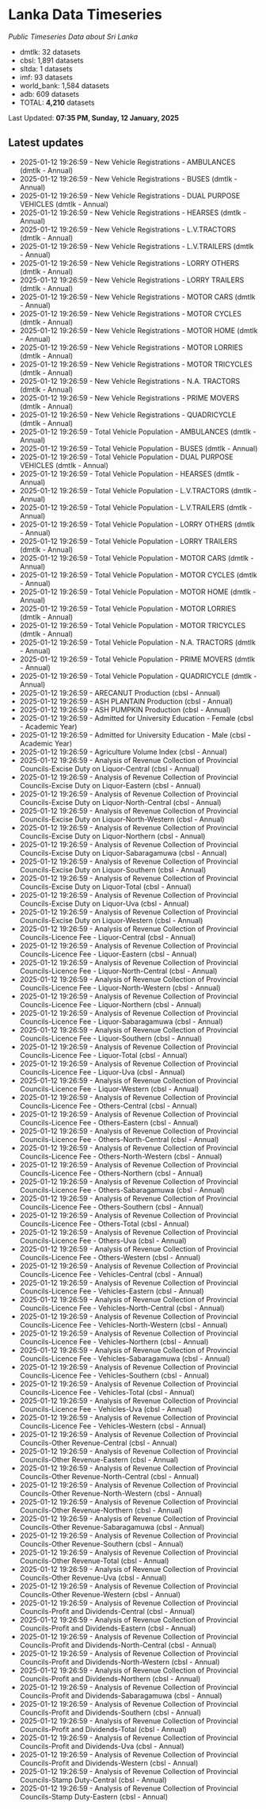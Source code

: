 # Lanka Data Timeseries
*Public Timeseries Data about Sri Lanka*

* dmtlk: 32 datasets
* cbsl: 1,891 datasets
* sltda: 1 datasets
* imf: 93 datasets
* world_bank: 1,584 datasets
* adb: 609 datasets
* TOTAL: **4,210** datasets

Last Updated: **07:35 PM, Sunday, 12 January, 2025**

## Latest updates

* 2025-01-12 19:26:59 - New Vehicle Registrations - AMBULANCES (dmtlk - Annual)
* 2025-01-12 19:26:59 - New Vehicle Registrations - BUSES (dmtlk - Annual)
* 2025-01-12 19:26:59 - New Vehicle Registrations - DUAL PURPOSE VEHICLES (dmtlk - Annual)
* 2025-01-12 19:26:59 - New Vehicle Registrations - HEARSES (dmtlk - Annual)
* 2025-01-12 19:26:59 - New Vehicle Registrations - L.V.TRACTORS (dmtlk - Annual)
* 2025-01-12 19:26:59 - New Vehicle Registrations - L.V.TRAILERS (dmtlk - Annual)
* 2025-01-12 19:26:59 - New Vehicle Registrations - LORRY OTHERS (dmtlk - Annual)
* 2025-01-12 19:26:59 - New Vehicle Registrations - LORRY TRAILERS (dmtlk - Annual)
* 2025-01-12 19:26:59 - New Vehicle Registrations - MOTOR CARS (dmtlk - Annual)
* 2025-01-12 19:26:59 - New Vehicle Registrations - MOTOR CYCLES (dmtlk - Annual)
* 2025-01-12 19:26:59 - New Vehicle Registrations - MOTOR HOME (dmtlk - Annual)
* 2025-01-12 19:26:59 - New Vehicle Registrations - MOTOR LORRIES (dmtlk - Annual)
* 2025-01-12 19:26:59 - New Vehicle Registrations - MOTOR TRICYCLES (dmtlk - Annual)
* 2025-01-12 19:26:59 - New Vehicle Registrations - N.A. TRACTORS (dmtlk - Annual)
* 2025-01-12 19:26:59 - New Vehicle Registrations - PRIME MOVERS (dmtlk - Annual)
* 2025-01-12 19:26:59 - New Vehicle Registrations - QUADRICYCLE (dmtlk - Annual)
* 2025-01-12 19:26:59 - Total Vehicle Population - AMBULANCES (dmtlk - Annual)
* 2025-01-12 19:26:59 - Total Vehicle Population - BUSES (dmtlk - Annual)
* 2025-01-12 19:26:59 - Total Vehicle Population - DUAL PURPOSE VEHICLES (dmtlk - Annual)
* 2025-01-12 19:26:59 - Total Vehicle Population - HEARSES (dmtlk - Annual)
* 2025-01-12 19:26:59 - Total Vehicle Population - L.V.TRACTORS (dmtlk - Annual)
* 2025-01-12 19:26:59 - Total Vehicle Population - L.V.TRAILERS (dmtlk - Annual)
* 2025-01-12 19:26:59 - Total Vehicle Population - LORRY OTHERS (dmtlk - Annual)
* 2025-01-12 19:26:59 - Total Vehicle Population - LORRY TRAILERS (dmtlk - Annual)
* 2025-01-12 19:26:59 - Total Vehicle Population - MOTOR CARS (dmtlk - Annual)
* 2025-01-12 19:26:59 - Total Vehicle Population - MOTOR CYCLES (dmtlk - Annual)
* 2025-01-12 19:26:59 - Total Vehicle Population - MOTOR HOME (dmtlk - Annual)
* 2025-01-12 19:26:59 - Total Vehicle Population - MOTOR LORRIES (dmtlk - Annual)
* 2025-01-12 19:26:59 - Total Vehicle Population - MOTOR TRICYCLES (dmtlk - Annual)
* 2025-01-12 19:26:59 - Total Vehicle Population - N.A. TRACTORS (dmtlk - Annual)
* 2025-01-12 19:26:59 - Total Vehicle Population - PRIME MOVERS (dmtlk - Annual)
* 2025-01-12 19:26:59 - Total Vehicle Population - QUADRICYCLE (dmtlk - Annual)
* 2025-01-12 19:26:59 - ARECANUT Production (cbsl - Annual)
* 2025-01-12 19:26:59 - ASH PLANTAIN Production (cbsl - Annual)
* 2025-01-12 19:26:59 - ASH PUMPKIN Production (cbsl - Annual)
* 2025-01-12 19:26:59 - Admitted for University Education - Female (cbsl - Academic Year)
* 2025-01-12 19:26:59 - Admitted for University Education - Male (cbsl - Academic Year)
* 2025-01-12 19:26:59 - Agriculture Volume Index (cbsl - Annual)
* 2025-01-12 19:26:59 - Analysis of Revenue Collection of Provincial Councils-Excise Duty on Liquor-Central (cbsl - Annual)
* 2025-01-12 19:26:59 - Analysis of Revenue Collection of Provincial Councils-Excise Duty on Liquor-Eastern (cbsl - Annual)
* 2025-01-12 19:26:59 - Analysis of Revenue Collection of Provincial Councils-Excise Duty on Liquor-North-Central (cbsl - Annual)
* 2025-01-12 19:26:59 - Analysis of Revenue Collection of Provincial Councils-Excise Duty on Liquor-North-Western (cbsl - Annual)
* 2025-01-12 19:26:59 - Analysis of Revenue Collection of Provincial Councils-Excise Duty on Liquor-Northern (cbsl - Annual)
* 2025-01-12 19:26:59 - Analysis of Revenue Collection of Provincial Councils-Excise Duty on Liquor-Sabaragamuwa (cbsl - Annual)
* 2025-01-12 19:26:59 - Analysis of Revenue Collection of Provincial Councils-Excise Duty on Liquor-Southern (cbsl - Annual)
* 2025-01-12 19:26:59 - Analysis of Revenue Collection of Provincial Councils-Excise Duty on Liquor-Total (cbsl - Annual)
* 2025-01-12 19:26:59 - Analysis of Revenue Collection of Provincial Councils-Excise Duty on Liquor-Uva (cbsl - Annual)
* 2025-01-12 19:26:59 - Analysis of Revenue Collection of Provincial Councils-Excise Duty on Liquor-Western (cbsl - Annual)
* 2025-01-12 19:26:59 - Analysis of Revenue Collection of Provincial Councils-Licence Fee - Liquor-Central (cbsl - Annual)
* 2025-01-12 19:26:59 - Analysis of Revenue Collection of Provincial Councils-Licence Fee - Liquor-Eastern (cbsl - Annual)
* 2025-01-12 19:26:59 - Analysis of Revenue Collection of Provincial Councils-Licence Fee - Liquor-North-Central (cbsl - Annual)
* 2025-01-12 19:26:59 - Analysis of Revenue Collection of Provincial Councils-Licence Fee - Liquor-North-Western (cbsl - Annual)
* 2025-01-12 19:26:59 - Analysis of Revenue Collection of Provincial Councils-Licence Fee - Liquor-Northern (cbsl - Annual)
* 2025-01-12 19:26:59 - Analysis of Revenue Collection of Provincial Councils-Licence Fee - Liquor-Sabaragamuwa (cbsl - Annual)
* 2025-01-12 19:26:59 - Analysis of Revenue Collection of Provincial Councils-Licence Fee - Liquor-Southern (cbsl - Annual)
* 2025-01-12 19:26:59 - Analysis of Revenue Collection of Provincial Councils-Licence Fee - Liquor-Total (cbsl - Annual)
* 2025-01-12 19:26:59 - Analysis of Revenue Collection of Provincial Councils-Licence Fee - Liquor-Uva (cbsl - Annual)
* 2025-01-12 19:26:59 - Analysis of Revenue Collection of Provincial Councils-Licence Fee - Liquor-Western (cbsl - Annual)
* 2025-01-12 19:26:59 - Analysis of Revenue Collection of Provincial Councils-Licence Fee - Others-Central (cbsl - Annual)
* 2025-01-12 19:26:59 - Analysis of Revenue Collection of Provincial Councils-Licence Fee - Others-Eastern (cbsl - Annual)
* 2025-01-12 19:26:59 - Analysis of Revenue Collection of Provincial Councils-Licence Fee - Others-North-Central (cbsl - Annual)
* 2025-01-12 19:26:59 - Analysis of Revenue Collection of Provincial Councils-Licence Fee - Others-North-Western (cbsl - Annual)
* 2025-01-12 19:26:59 - Analysis of Revenue Collection of Provincial Councils-Licence Fee - Others-Northern (cbsl - Annual)
* 2025-01-12 19:26:59 - Analysis of Revenue Collection of Provincial Councils-Licence Fee - Others-Sabaragamuwa (cbsl - Annual)
* 2025-01-12 19:26:59 - Analysis of Revenue Collection of Provincial Councils-Licence Fee - Others-Southern (cbsl - Annual)
* 2025-01-12 19:26:59 - Analysis of Revenue Collection of Provincial Councils-Licence Fee - Others-Total (cbsl - Annual)
* 2025-01-12 19:26:59 - Analysis of Revenue Collection of Provincial Councils-Licence Fee - Others-Uva (cbsl - Annual)
* 2025-01-12 19:26:59 - Analysis of Revenue Collection of Provincial Councils-Licence Fee - Others-Western (cbsl - Annual)
* 2025-01-12 19:26:59 - Analysis of Revenue Collection of Provincial Councils-Licence Fee - Vehicles-Central (cbsl - Annual)
* 2025-01-12 19:26:59 - Analysis of Revenue Collection of Provincial Councils-Licence Fee - Vehicles-Eastern (cbsl - Annual)
* 2025-01-12 19:26:59 - Analysis of Revenue Collection of Provincial Councils-Licence Fee - Vehicles-North-Central (cbsl - Annual)
* 2025-01-12 19:26:59 - Analysis of Revenue Collection of Provincial Councils-Licence Fee - Vehicles-North-Western (cbsl - Annual)
* 2025-01-12 19:26:59 - Analysis of Revenue Collection of Provincial Councils-Licence Fee - Vehicles-Northern (cbsl - Annual)
* 2025-01-12 19:26:59 - Analysis of Revenue Collection of Provincial Councils-Licence Fee - Vehicles-Sabaragamuwa (cbsl - Annual)
* 2025-01-12 19:26:59 - Analysis of Revenue Collection of Provincial Councils-Licence Fee - Vehicles-Southern (cbsl - Annual)
* 2025-01-12 19:26:59 - Analysis of Revenue Collection of Provincial Councils-Licence Fee - Vehicles-Total (cbsl - Annual)
* 2025-01-12 19:26:59 - Analysis of Revenue Collection of Provincial Councils-Licence Fee - Vehicles-Uva (cbsl - Annual)
* 2025-01-12 19:26:59 - Analysis of Revenue Collection of Provincial Councils-Licence Fee - Vehicles-Western (cbsl - Annual)
* 2025-01-12 19:26:59 - Analysis of Revenue Collection of Provincial Councils-Other Revenue-Central (cbsl - Annual)
* 2025-01-12 19:26:59 - Analysis of Revenue Collection of Provincial Councils-Other Revenue-Eastern (cbsl - Annual)
* 2025-01-12 19:26:59 - Analysis of Revenue Collection of Provincial Councils-Other Revenue-North-Central (cbsl - Annual)
* 2025-01-12 19:26:59 - Analysis of Revenue Collection of Provincial Councils-Other Revenue-North-Western (cbsl - Annual)
* 2025-01-12 19:26:59 - Analysis of Revenue Collection of Provincial Councils-Other Revenue-Northern (cbsl - Annual)
* 2025-01-12 19:26:59 - Analysis of Revenue Collection of Provincial Councils-Other Revenue-Sabaragamuwa (cbsl - Annual)
* 2025-01-12 19:26:59 - Analysis of Revenue Collection of Provincial Councils-Other Revenue-Southern (cbsl - Annual)
* 2025-01-12 19:26:59 - Analysis of Revenue Collection of Provincial Councils-Other Revenue-Total (cbsl - Annual)
* 2025-01-12 19:26:59 - Analysis of Revenue Collection of Provincial Councils-Other Revenue-Uva (cbsl - Annual)
* 2025-01-12 19:26:59 - Analysis of Revenue Collection of Provincial Councils-Other Revenue-Western (cbsl - Annual)
* 2025-01-12 19:26:59 - Analysis of Revenue Collection of Provincial Councils-Profit and Dividends-Central (cbsl - Annual)
* 2025-01-12 19:26:59 - Analysis of Revenue Collection of Provincial Councils-Profit and Dividends-Eastern (cbsl - Annual)
* 2025-01-12 19:26:59 - Analysis of Revenue Collection of Provincial Councils-Profit and Dividends-North-Central (cbsl - Annual)
* 2025-01-12 19:26:59 - Analysis of Revenue Collection of Provincial Councils-Profit and Dividends-North-Western (cbsl - Annual)
* 2025-01-12 19:26:59 - Analysis of Revenue Collection of Provincial Councils-Profit and Dividends-Northern (cbsl - Annual)
* 2025-01-12 19:26:59 - Analysis of Revenue Collection of Provincial Councils-Profit and Dividends-Sabaragamuwa (cbsl - Annual)
* 2025-01-12 19:26:59 - Analysis of Revenue Collection of Provincial Councils-Profit and Dividends-Southern (cbsl - Annual)
* 2025-01-12 19:26:59 - Analysis of Revenue Collection of Provincial Councils-Profit and Dividends-Total (cbsl - Annual)
* 2025-01-12 19:26:59 - Analysis of Revenue Collection of Provincial Councils-Profit and Dividends-Uva (cbsl - Annual)
* 2025-01-12 19:26:59 - Analysis of Revenue Collection of Provincial Councils-Profit and Dividends-Western (cbsl - Annual)
* 2025-01-12 19:26:59 - Analysis of Revenue Collection of Provincial Councils-Stamp Duty-Central (cbsl - Annual)
* 2025-01-12 19:26:59 - Analysis of Revenue Collection of Provincial Councils-Stamp Duty-Eastern (cbsl - Annual)
